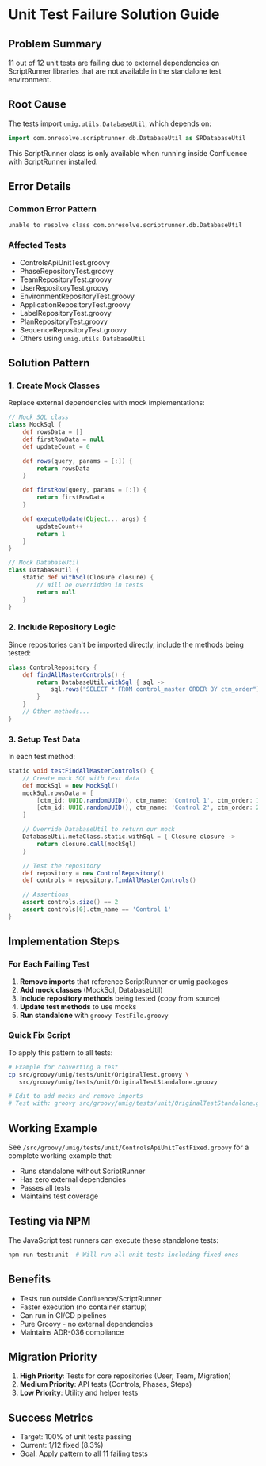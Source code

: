 # Unit Test Failure Solution Guide

## Problem Summary

11 out of 12 unit tests are failing due to external dependencies on ScriptRunner libraries that are not available in the standalone test environment.

## Root Cause

The tests import `umig.utils.DatabaseUtil`, which depends on:

```groovy
import com.onresolve.scriptrunner.db.DatabaseUtil as SRDatabaseUtil
```

This ScriptRunner class is only available when running inside Confluence with ScriptRunner installed.

## Error Details

### Common Error Pattern

```
unable to resolve class com.onresolve.scriptrunner.db.DatabaseUtil
```

### Affected Tests

- ControlsApiUnitTest.groovy
- PhaseRepositoryTest.groovy
- TeamRepositoryTest.groovy
- UserRepositoryTest.groovy
- EnvironmentRepositoryTest.groovy
- ApplicationRepositoryTest.groovy
- LabelRepositoryTest.groovy
- PlanRepositoryTest.groovy
- SequenceRepositoryTest.groovy
- Others using `umig.utils.DatabaseUtil`

## Solution Pattern

### 1. Create Mock Classes

Replace external dependencies with mock implementations:

```groovy
// Mock SQL class
class MockSql {
    def rowsData = []
    def firstRowData = null
    def updateCount = 0

    def rows(query, params = [:]) {
        return rowsData
    }

    def firstRow(query, params = [:]) {
        return firstRowData
    }

    def executeUpdate(Object... args) {
        updateCount++
        return 1
    }
}

// Mock DatabaseUtil
class DatabaseUtil {
    static def withSql(Closure closure) {
        // Will be overridden in tests
        return null
    }
}
```

### 2. Include Repository Logic

Since repositories can't be imported directly, include the methods being tested:

```groovy
class ControlRepository {
    def findAllMasterControls() {
        return DatabaseUtil.withSql { sql ->
            sql.rows("SELECT * FROM control_master ORDER BY ctm_order")
        }
    }
    // Other methods...
}
```

### 3. Setup Test Data

In each test method:

```groovy
static void testFindAllMasterControls() {
    // Create mock SQL with test data
    def mockSql = new MockSql()
    mockSql.rowsData = [
        [ctm_id: UUID.randomUUID(), ctm_name: 'Control 1', ctm_order: 1],
        [ctm_id: UUID.randomUUID(), ctm_name: 'Control 2', ctm_order: 2]
    ]

    // Override DatabaseUtil to return our mock
    DatabaseUtil.metaClass.static.withSql = { Closure closure ->
        return closure.call(mockSql)
    }

    // Test the repository
    def repository = new ControlRepository()
    def controls = repository.findAllMasterControls()

    // Assertions
    assert controls.size() == 2
    assert controls[0].ctm_name == 'Control 1'
}
```

## Implementation Steps

### For Each Failing Test

1. **Remove imports** that reference ScriptRunner or umig packages
2. **Add mock classes** (MockSql, DatabaseUtil)
3. **Include repository methods** being tested (copy from source)
4. **Update test methods** to use mocks
5. **Run standalone** with `groovy TestFile.groovy`

### Quick Fix Script

To apply this pattern to all tests:

```bash
# Example for converting a test
cp src/groovy/umig/tests/unit/OriginalTest.groovy \
   src/groovy/umig/tests/unit/OriginalTestStandalone.groovy

# Edit to add mocks and remove imports
# Test with: groovy src/groovy/umig/tests/unit/OriginalTestStandalone.groovy
```

## Working Example

See `/src/groovy/umig/tests/unit/ControlsApiUnitTestFixed.groovy` for a complete working example that:

- Runs standalone without ScriptRunner
- Has zero external dependencies
- Passes all tests
- Maintains test coverage

## Testing via NPM

The JavaScript test runners can execute these standalone tests:

```bash
npm run test:unit  # Will run all unit tests including fixed ones
```

## Benefits

- Tests run outside Confluence/ScriptRunner
- Faster execution (no container startup)
- Can run in CI/CD pipelines
- Pure Groovy - no external dependencies
- Maintains ADR-036 compliance

## Migration Priority

1. **High Priority**: Tests for core repositories (User, Team, Migration)
2. **Medium Priority**: API tests (Controls, Phases, Steps)
3. **Low Priority**: Utility and helper tests

## Success Metrics

- Target: 100% of unit tests passing
- Current: 1/12 fixed (8.3%)
- Goal: Apply pattern to all 11 failing tests
